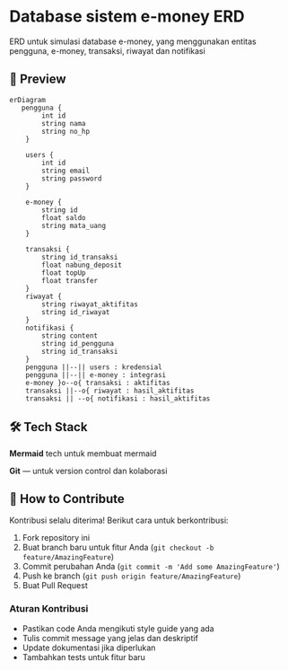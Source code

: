 # Database sistem e-money ERD

ERD untuk simulasi database e-money, yang menggunakan entitas pengguna, e-money, transaksi, riwayat dan notifikasi

## 📸 Preview

```mermaid
erDiagram
   pengguna {
        int id
        string nama
        string no_hp
    }

    users {
        int id
        string email
        string password
    }

    e-money {
        string id
        float saldo
        string mata_uang
    }

    transaksi {
        string id_transaksi
        float nabung_deposit
        float topUp
        float transfer
    }
    riwayat {
        string riwayat_aktifitas
        string id_riwayat
    }
    notifikasi {
        string content
        string id_pengguna
        string id_transaksi
    }
    pengguna ||--|| users : kredensial
    pengguna ||--|| e-money : integrasi
    e-money }o--o{ transaksi : aktifitas
    transaksi ||--o{ riwayat : hasil_aktifitas
    transaksi || --o{ notifikasi : hasil_aktifitas

```

## 🛠️ Tech Stack

**Mermaid**
tech untuk membuat mermaid

**Git** — untuk version control dan kolaborasi

## 🤝 How to Contribute

Kontribusi selalu diterima! Berikut cara untuk berkontribusi:

1. Fork repository ini
2. Buat branch baru untuk fitur Anda (`git checkout -b feature/AmazingFeature`)
3. Commit perubahan Anda (`git commit -m 'Add some AmazingFeature'`)
4. Push ke branch (`git push origin feature/AmazingFeature`)
5. Buat Pull Request

### Aturan Kontribusi

- Pastikan code Anda mengikuti style guide yang ada
- Tulis commit message yang jelas dan deskriptif
- Update dokumentasi jika diperlukan
- Tambahkan tests untuk fitur baru
